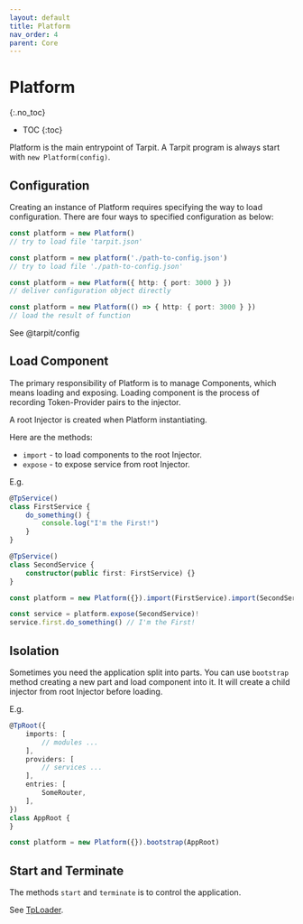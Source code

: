 ```yaml
---
layout: default
title: Platform
nav_order: 4
parent: Core
---
```


# Platform
{:.no_toc}

- TOC
{:toc}

Platform is the main entrypoint of Tarpit. A Tarpit program is always start with `new Platform(config)`.

## Configuration

Creating an instance of Platform requires specifying the way to load configuration.
There are four ways to specified configuration as below:

```typescript
const platform = new Platform()
// try to load file 'tarpit.json'

const platform = new platform('./path-to-config.json')
// try to load file './path-to-config.json'

const platform = new Platform({ http: { port: 3000 } })
// deliver configuration object directly

const platform = new Platform(() => { http: { port: 3000 } })
// load the result of function
```

See @tarpit/config

## Load Component

The primary responsibility of Platform is to manage Components, which means loading and exposing.
Loading component is the process of recording Token-Provider pairs to the injector.

A root Injector is created when Platform instantiating.

Here are the methods:

- `import` - to load components to the root Injector.
- `expose` - to expose service from root Injector.

E.g.
```typescript
@TpService()
class FirstService {
    do_something() {
        console.log("I'm the First!")
    }
}

@TpService()
class SecondService {
    constructor(public first: FirstService) {}
}

const platform = new Platform({}).import(FirstService).import(SecondService)

const service = platform.expose(SecondService)!
service.first.do_something() // I'm the First!
```

## Isolation

Sometimes you need the application split into parts.
You can use `bootstrap` method creating a new part and load component into it.
It will create a child injector from root Injector before loading.

E.g.
```typescript
@TpRoot({
    imports: [
        // modules ...
    ],
    providers: [
        // services ...
    ],
    entries: [
        SomeRouter,
    ],
})
class AppRoot {
}

const platform = new Platform({}).bootstrap(AppRoot)
```

## Start and Terminate

The methods `start` and `terminate` is to control the application.

See [TpLoader](/1-core/4-builtin.html#tploader).
